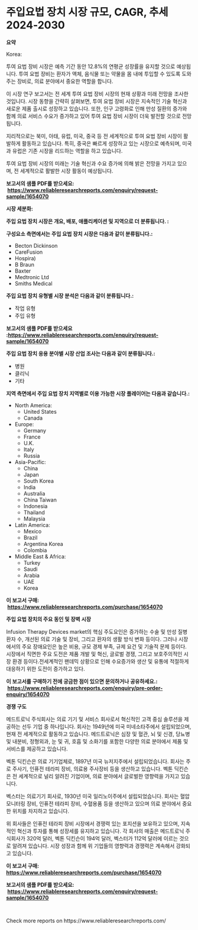 <p><h1>주입요법 장치 시장 규모, CAGR, 추세 2024-2030</h1></p><p><strong>요약</strong></p>
<p><p>Korea: </p><p>투여 요법 장비 시장은 예측 기간 동안 12.8%의 연평균 성장률을 유지할 것으로 예상됩니다. 투여 요법 장비는 환자가 액체, 음식물 또는 약물을 몸 내에 투입할 수 있도록 도와주는 장비로, 의료 분야에서 중요한 역할을 합니다. </p><p>이 시장 연구 보고서는 전 세계 투여 요법 장비 시장의 현재 상황과 미래 전망을 조사한 것입니다. 시장 동향을 간략히 살펴보면, 투여 요법 장비 시장은 지속적인 기술 혁신과 새로운 제품 출시로 성장하고 있습니다. 또한, 인구 고령화로 인해 만성 질환의 증가와 함께 의료 서비스 수요가 증가하고 있어 투여 요법 장비 시장이 더욱 발전할 것으로 전망됩니다.</p><p>지리적으로는 북미, 아태, 유럽, 미국, 중국 등 전 세계적으로 투여 요법 장비 시장이 활발하게 활동하고 있습니다. 특히, 중국은 빠르게 성장하고 있는 시장으로 예측되며, 미국과 유럽은 기존 시장을 리드하는 역할을 하고 있습니다.</p><p>투여 요법 장비 시장의 미래는 기술 혁신과 수요 증가에 의해 밝은 전망을 가지고 있으며, 전 세계적으로 활발한 시장 활동이 예상됩니다.</p></p>
<p><strong>보고서의 샘플 PDF를 받으세요: &nbsp;<a href="https://www.reliableresearchreports.com/enquiry/request-sample/1654070">https://www.reliableresearchreports.com/enquiry/request-sample/1654070</a></strong></p>
<p><strong>시장 세분화:</strong></p>
<p><strong> 주입 요법 장치 시장은 개요, 배포, 애플리케이션 및 지역으로 더 분류됩니다. :</strong></p>
<p><strong>구성요소 측면에서는 주입 요법 장치 시장은 다음과 같이 분류됩니다.:</strong></p>
<p><ul><li>Becton Dickinson</li><li>CareFusion</li><li>Hospira)</li><li>B Braun</li><li>Baxter</li><li>Medtronic Ltd</li><li>Smiths Medical</li></ul></p>
<p><strong> 주입 요법 장치 유형별 시장 분석은 다음과 같이 분류됩니다.:</strong></p>
<p><ul><li>작업 유형</li><li>주입 유형</li></ul></p>
<p><strong>보고서의 샘플 PDF를 받으세요 :<a href="https://www.reliableresearchreports.com/enquiry/request-sample/1654070">https://www.reliableresearchreports.com/enquiry/request-sample/1654070</a></strong></p>
<p><strong> 주입 요법 장치 응용 분야별 시장 산업 조사는 다음과 같이 분류됩니다.:</strong></p>
<p><ul><li>병원</li><li>클리닉</li><li>기타</li></ul></p>
<p><strong>지역 측면에서 주입 요법 장치 지역별로 이용 가능한 시장 플레이어는 다음과 같습니다.:</strong></p>
<p><ul>
    <li>
        North America:
        <ul>
            <li>United States</li>
            <li>Canada</li>
        </ul>
    </li>
    <li>
        Europe:
        <ul>
            <li>Germany</li>
            <li>France</li>
            <li>U.K.</li>
            <li>Italy</li>
            <li>Russia</li>
        </ul>
    </li>
    <li>
        Asia-Pacific:
        <ul>
            <li>China</li>
            <li>Japan</li>
            <li>South Korea</li>
            <li>India</li>
            <li>Australia</li>
            <li>China Taiwan</li>
            <li>Indonesia</li>
            <li>Thailand</li>
            <li>Malaysia</li>
        </ul>
    </li>
    <li>
        Latin America:
        <ul>
            <li>Mexico</li>
            <li>Brazil</li>
            <li>Argentina Korea</li>
            <li>Colombia</li>
        </ul>
    </li>
    <li>
        Middle East & Africa:
        <ul>
            <li>Turkey</li>
            <li>Saudi</li>
            <li>Arabia</li>
            <li>UAE</li>
            <li>Korea</li>
        </ul>
    </li>
    </ul></p>
<p><strong>이 보고서 구매: &nbsp;<a href="https://www.reliableresearchreports.com/purchase/1654070">https://www.reliableresearchreports.com/purchase/1654070</a></strong></p>
<p><strong>주입 요법 장치의 주요 동인 및 장벽 시장</strong></p>
<p><p>Infusion Therapy Devices market의 핵심 주도요인은 증가하는 수술 및 만성 질병 환자 수, 개선된 의료 기술 및 장비, 그리고 환자의 생활 방식 변화 등이다. 그러나 시장에서의 주요 장애요인은 높은 비용, 규모 경제 부족, 규제 요건 및 기술적 문제 등이다. 시장에서 직면한 주요 도전은 제품 개발 및 혁신, 글로벌 경쟁, 그리고 보호주의적인 시장 환경 등이다.전세계적인 팬데믹 상황으로 인해 수요증가와 생산 및 유통에 적절하게 대응하기 위한 도전이 증가하고 있다.</p></p>
<p><strong>이 보고서를 구매하기 전에 궁금한 점이 있으면 문의하거나 공유하세요.: &nbsp;<a href="https://www.reliableresearchreports.com/enquiry/pre-order-enquiry/1654070">https://www.reliableresearchreports.com/enquiry/pre-order-enquiry/1654070</a></strong></p>
<p><strong>경쟁 구도</strong></p>
<p><p>메드트로닉 주식회사는 의료 기기 및 서비스 회사로서 혁신적인 고객 중심 솔루션을 제공하는 선두 기업 중 하나입니다. 회사는 1949년에 미국 미네소타주에서 설립되었으며, 현재 전 세계적으로 활동하고 있습니다. 메드트로닉은 심장 및 혈관, 뇌 및 신경, 당뇨병 및 내분비, 정형외과, 눈 및 귀, 호흡 및 소화기를 포함한 다양한 의료 분야에서 제품 및 서비스를 제공하고 있습니다. </p><p>벡톤 딕킨슨은 의료 기기업체로, 1897년 미국 뉴저지주에서 설립되었습니다. 회사는 주로 주사기, 인퓨전 테라피 장비, 의료용 주사장비 등을 생산하고 있습니다. 벡톤 딕킨슨은 전 세계적으로 널리 알려진 기업이며, 의료 분야에서 글로벌한 영향력을 가지고 있습니다.</p><p>벡스터는 의료기기 회사로, 1930년 미국 일리노이주에서 설립되었습니다. 회사는 혈압 모니터링 장비, 인퓨전 테라피 장비, 수혈용품 등을 생산하고 있으며 의료 분야에서 중요한 위치를 차지하고 있습니다.</p><p>위 회사들은 인퓨전 테라피 장비 시장에서 경쟁력 있는 포지션을 보유하고 있으며, 지속적인 혁신과 투자를 통해 성장세를 유지하고 있습니다. 각 회사의 매출은 메드트로닉 주식회사가 320억 달러, 벡톤 딕킨슨이 194억 달러, 벡스터가 112억 달러에 이르는 것으로 알려져 있습니다. 시장 성장과 함께 위 기업들의 영향력과 경쟁력은 계속해서 강화되고 있습니다.</p></p>
<p><strong>이 보고서 구매: &nbsp; <a href="https://www.reliableresearchreports.com/purchase/1654070">https://www.reliableresearchreports.com/purchase/1654070</a></strong></p>
<p><strong>보고서의 샘플 PDF를 받으세요: &nbsp;<a href="https://www.reliableresearchreports.com/enquiry/request-sample/1654070">https://www.reliableresearchreports.com/enquiry/request-sample/1654070</a></strong><strong></strong></p>
<p>&nbsp;</p>
<p>Check more reports on https://www.reliableresearchreports.com/</p>